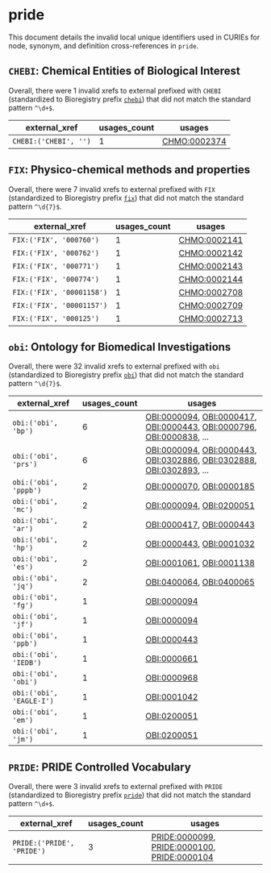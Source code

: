 # pride

This document details the invalid local unique identifiers used in CURIEs
for node, synonym, and definition cross-references in `pride`.


## `CHEBI`: Chemical Entities of Biological Interest

Overall, there were 1 invalid
xrefs to external prefixed with `CHEBI` (standardized to Bioregistry
prefix [`chebi`](https://bioregistry.io/chebi)) that
did not match the standard pattern `^\d+$`.

| external_xref         |   usages_count | usages                                              |
|-----------------------|----------------|-----------------------------------------------------|
| `CHEBI:('CHEBI', '')` |              1 | [CHMO:0002374](https://bioregistry.io/CHMO:0002374) |

## `FIX`: Physico-chemical methods and properties

Overall, there were 7 invalid
xrefs to external prefixed with `FIX` (standardized to Bioregistry
prefix [`fix`](https://bioregistry.io/fix)) that
did not match the standard pattern `^\d{7}$`.

| external_xref             |   usages_count | usages                                              |
|---------------------------|----------------|-----------------------------------------------------|
| `FIX:('FIX', '000760')`   |              1 | [CHMO:0002141](https://bioregistry.io/CHMO:0002141) |
| `FIX:('FIX', '000762')`   |              1 | [CHMO:0002142](https://bioregistry.io/CHMO:0002142) |
| `FIX:('FIX', '000771')`   |              1 | [CHMO:0002143](https://bioregistry.io/CHMO:0002143) |
| `FIX:('FIX', '000774')`   |              1 | [CHMO:0002144](https://bioregistry.io/CHMO:0002144) |
| `FIX:('FIX', '00001158')` |              1 | [CHMO:0002708](https://bioregistry.io/CHMO:0002708) |
| `FIX:('FIX', '00001157')` |              1 | [CHMO:0002709](https://bioregistry.io/CHMO:0002709) |
| `FIX:('FIX', '000125')`   |              1 | [CHMO:0002713](https://bioregistry.io/CHMO:0002713) |

## `obi`: Ontology for Biomedical Investigations

Overall, there were 32 invalid
xrefs to external prefixed with `obi` (standardized to Bioregistry
prefix [`obi`](https://bioregistry.io/obi)) that
did not match the standard pattern `^\d{7}$`.

| external_xref            |   usages_count | usages                                                                                                                                                                                                                                                             |
|--------------------------|----------------|--------------------------------------------------------------------------------------------------------------------------------------------------------------------------------------------------------------------------------------------------------------------|
| `obi:('obi', 'bp')`      |              6 | [OBI:0000094](https://bioregistry.io/OBI:0000094), [OBI:0000417](https://bioregistry.io/OBI:0000417), [OBI:0000443](https://bioregistry.io/OBI:0000443), [OBI:0000796](https://bioregistry.io/OBI:0000796), [OBI:0000838](https://bioregistry.io/OBI:0000838), ... |
| `obi:('obi', 'prs')`     |              6 | [OBI:0000094](https://bioregistry.io/OBI:0000094), [OBI:0000443](https://bioregistry.io/OBI:0000443), [OBI:0302886](https://bioregistry.io/OBI:0302886), [OBI:0302888](https://bioregistry.io/OBI:0302888), [OBI:0302893](https://bioregistry.io/OBI:0302893), ... |
| `obi:('obi', 'pppb')`    |              2 | [OBI:0000070](https://bioregistry.io/OBI:0000070), [OBI:0000185](https://bioregistry.io/OBI:0000185)                                                                                                                                                               |
| `obi:('obi', 'mc')`      |              2 | [OBI:0000094](https://bioregistry.io/OBI:0000094), [OBI:0200051](https://bioregistry.io/OBI:0200051)                                                                                                                                                               |
| `obi:('obi', 'ar')`      |              2 | [OBI:0000417](https://bioregistry.io/OBI:0000417), [OBI:0000443](https://bioregistry.io/OBI:0000443)                                                                                                                                                               |
| `obi:('obi', 'hp')`      |              2 | [OBI:0000443](https://bioregistry.io/OBI:0000443), [OBI:0001032](https://bioregistry.io/OBI:0001032)                                                                                                                                                               |
| `obi:('obi', 'es')`      |              2 | [OBI:0001061](https://bioregistry.io/OBI:0001061), [OBI:0001138](https://bioregistry.io/OBI:0001138)                                                                                                                                                               |
| `obi:('obi', 'jq')`      |              2 | [OBI:0400064](https://bioregistry.io/OBI:0400064), [OBI:0400065](https://bioregistry.io/OBI:0400065)                                                                                                                                                               |
| `obi:('obi', 'fg')`      |              1 | [OBI:0000094](https://bioregistry.io/OBI:0000094)                                                                                                                                                                                                                  |
| `obi:('obi', 'jf')`      |              1 | [OBI:0000094](https://bioregistry.io/OBI:0000094)                                                                                                                                                                                                                  |
| `obi:('obi', 'ppb')`     |              1 | [OBI:0000443](https://bioregistry.io/OBI:0000443)                                                                                                                                                                                                                  |
| `obi:('obi', 'IEDB')`    |              1 | [OBI:0000661](https://bioregistry.io/OBI:0000661)                                                                                                                                                                                                                  |
| `obi:('obi', 'obi')`     |              1 | [OBI:0000968](https://bioregistry.io/OBI:0000968)                                                                                                                                                                                                                  |
| `obi:('obi', 'EAGLE-I')` |              1 | [OBI:0001042](https://bioregistry.io/OBI:0001042)                                                                                                                                                                                                                  |
| `obi:('obi', 'em')`      |              1 | [OBI:0200051](https://bioregistry.io/OBI:0200051)                                                                                                                                                                                                                  |
| `obi:('obi', 'jm')`      |              1 | [OBI:0200051](https://bioregistry.io/OBI:0200051)                                                                                                                                                                                                                  |

## `PRIDE`: PRIDE Controlled Vocabulary

Overall, there were 3 invalid
xrefs to external prefixed with `PRIDE` (standardized to Bioregistry
prefix [`pride`](https://bioregistry.io/pride)) that
did not match the standard pattern `^\d+$`.

| external_xref              |   usages_count | usages                                                                                                                                                              |
|----------------------------|----------------|---------------------------------------------------------------------------------------------------------------------------------------------------------------------|
| `PRIDE:('PRIDE', 'PRIDE')` |              3 | [PRIDE:0000099](https://bioregistry.io/PRIDE:0000099), [PRIDE:0000100](https://bioregistry.io/PRIDE:0000100), [PRIDE:0000104](https://bioregistry.io/PRIDE:0000104) |

